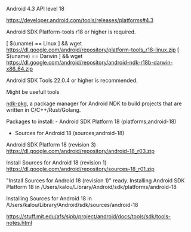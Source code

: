 

Android 4.3 API level 18

https://developer.android.com/tools/releases/platforms#4.3


Android SDK Platform-tools r18 or higher is required.

[ $(uname) == Linux ] && wget https://dl.google.com/android/repository/platform-tools_r18-linux.zip
[ $(uname) == Darwin ] && wget https://dl.google.com/android/repository/android-ndk-r18b-darwin-x86_64.zip

Android SDK Tools 22.0.4 or higher is recommended.


Might be usefull tools

[ndk-pkg](https://github.com/leleliu008/ndk-pkg), a package manager for Android NDK to build projects that are written in C/C++/Rust/Golang.


Packages to install: - Android SDK Platform 18 (platforms;android-18)
- Sources for Android 18 (sources;android-18)


Android SDK Platform 18 (revision 3)
https://dl.google.com/android/repository/android-18_r03.zip

Install Sources for Android 18 (revision 1)
https://dl.google.com/android/repository/sources-18_r01.zip

"Install Sources for Android 18 (revision 1)" ready.
Installing Android SDK Platform 18 in /Users/kalou/Library/Android/sdk/platforms/android-18

Installing Sources for Android 18 in /Users/kalou/Library/Android/sdk/sources/android-18



https://stuff.mit.edu/afs/sipb/project/android/docs/tools/sdk/tools-notes.html

